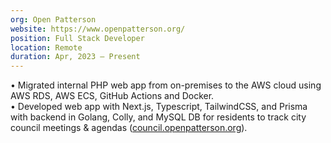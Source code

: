 ```yaml
---
org: Open Patterson
website: https://www.openpatterson.org/
position: Full Stack Developer
location: Remote
duration: Apr, 2023 — Present
---
```

  &bull; Migrated internal PHP web app from on-premises to the AWS cloud using AWS RDS, AWS ECS, GitHub Actions and Docker.  
  &bull; Developed web app with Next.js, Typescript, TailwindCSS, and Prisma with backend in Golang, Colly, and MySQL DB for residents to track city council meetings & agendas (<a href="https://council.openpatterson.org" class="_blank underline">council.openpatterson.org</a>).  